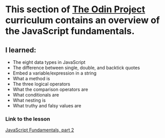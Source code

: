 <!DOCTYPE html>
<html lang="en">
<head>
    <meta charset="UTF-8">
    <meta name="viewport" content="width=device-width, initial-scale=1.0">
</head>
<body>
    <h1>This section of <a href="https://www.theodinproject.com/paths">The Odin Project</a> curriculum contains an overview of the JavaScript fundamentals.
    <h2>I learned:</h2> 
    <ul>
        <li>The eight data types in JavaScript</li>
        <li>The difference between single, double, and backtick quotes</li>
        <li>Embed a variable/expression in a string</li>
        <li>What a method is</li>
        <li>The three logical operators</li>
        <li>What the comparison operators are</li>
        <li>What conditionals are</li>
        <li>What nesting is</li>
        <li>What truthy and falsy values are</li>
    </ul>
<h3>Link to the lesson</h3>
<a href="https://www.theodinproject.com/lessons/foundations-fundamentals-part-2">JavaScript Fundamentals, part 2</a>
</body>

